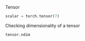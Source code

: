 Tensor
```python
scalar = torch.tensor(7)
```

Checking dimensionality of a tensor
```python
tensor.ndim
```
